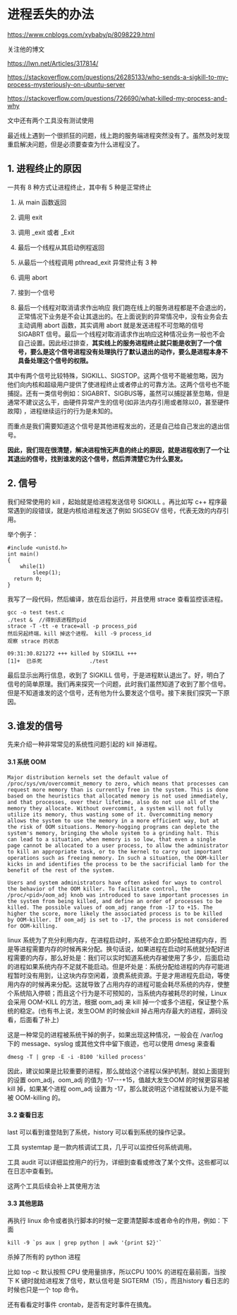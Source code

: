 # 进程丢失的办法

https://www.cnblogs.com/xybaby/p/8098229.html

关注他的博文

https://lwn.net/Articles/317814/

https://stackoverflow.com/questions/26285133/who-sends-a-sigkill-to-my-process-mysteriously-on-ubuntu-server

https://stackoverflow.com/questions/726690/what-killed-my-process-and-why

文中还有两个工具没有测试使用

最近线上遇到一个很抓狂的问题，线上跑的服务端进程突然没有了。虽然及时发现重启解决问题，但是必须要查查为什么进程没了。

## 1. 进程终止的原因

一共有 8 种方式让进程终止，其中有 5 种是正常终止

1. 从 main 函数返回
2. 调用 exit
3. 调用 _exit 或者 _Exit
4. 最后一个线程从其启动例程返回
5. 从最后一个线程调用 pthread_exit
异常终止有 3 种

1. 调用 abort
2. 接到一个信号
3. 最后一个线程对取消请求作出响应
我们跑在线上的服务进程都是不会退出的，正常情况下业务是不会让其退出的。在上面说到的异常情况中，没有业务会去主动调用 abort 函数，其实调用 abort 就是发送进程不可忽略的信号 SIGABRT 信号。最后一个线程对取消请求作出响应这种情况业务一般也不会自己设置。因此经过排查，**其实线上的服务进程终止就只能是收到了一个信号，要么是这个信号进程没有处理执行了默认退出的动作，要么是进程本身不具备处理这个信号的权限。**

其中有两个信号比较特殊，SIGKILL、SIGSTOP。这两个信号不能被忽略，因为他们向内核和超级用户提供了使进程终止或者停止的可靠方法。这两个信号也不能捕捉。还有一类信号例如：SIGABRT、SIGBUS等，虽然可以捕捉甚至忽略，但是通常不建议这么干，由硬件异常产生的信号(如非法内存引用或者除以0，甚至硬件故障) ，进程继续运行的行为是未知的。

而重点是我们需要知道这个信号是其他进程发出的，还是自己给自己发出的退出信号。

**因此，我们现在很清楚，解决进程悄无声息的终止的原因，就是进程收到了一个让其退出的信号，找到谁发的这个信号，然后弄清楚它为什么要发。**

## 2. 信号

我们经常使用的 kill ，起始就是给进程发送信号 SIGKILL 。再比如写 c++ 程序最常遇到的段错误，就是内核给进程发送了例如 SIGSEGV 信号，代表无效的内存引用。

举个例子：

```
#include <unistd.h>
int main()
{
	while(1)
		sleep(1);
  return 0;
}
```

我写了一段代码，然后编译，放在后台运行，并且使用 strace 查看监控该进程。

```
gcc -o test test.c
./test &  //得到该进程的pid
strace -T -tt -e trace=all -p process_pid
然后另起终端，kill 掉这个进程。 kill -9 process_id
观察 strace 的状态
```

```
09:31:30.821272 +++ killed by SIGKILL +++
[1]+  已杀死               ./test
```

最后显示出两行信息，收到了 SIGKILL 信号，于是进程默认退出了。好，明白了信号的简单原理。我们再来探究一个问题，此时我们虽然知道了收到了那个信号。但是不知道谁发的这个信号，还有他为什么要发这个信号。接下来我们探究一下原因。

## 3.谁发的信号

先来介绍一种非常常见的系统性问题引起的 kill 掉进程。

#### 3.1 系统 OOM

```
Major distribution kernels set the default value of /proc/sys/vm/overcommit_memory to zero, which means that processes can request more memory than is currently free in the system. This is done based on the heuristics that allocated memory is not used immediately, and that processes, over their lifetime, also do not use all of the memory they allocate. Without overcommit, a system will not fully utilize its memory, thus wasting some of it. Overcommiting memory allows the system to use the memory in a more efficient way, but at the risk of OOM situations. Memory-hogging programs can deplete the system's memory, bringing the whole system to a grinding halt. This can lead to a situation, when memory is so low, that even a single page cannot be allocated to a user process, to allow the administrator to kill an appropriate task, or to the kernel to carry out important operations such as freeing memory. In such a situation, the OOM-killer kicks in and identifies the process to be the sacrificial lamb for the benefit of the rest of the system.

Users and system administrators have often asked for ways to control the behavior of the OOM killer. To facilitate control, the /proc/<pid>/oom_adj knob was introduced to save important processes in the system from being killed, and define an order of processes to be killed. The possible values of oom_adj range from -17 to +15. The higher the score, more likely the associated process is to be killed by OOM-killer. If oom_adj is set to -17, the process is not considered for OOM-killing.
```

linux 系统为了充分利用内存，在进程启动时，系统不会立即分配给进程内存，而是等进程需要内存的时候再来分配。换句话说，如果进程在启动时系统就分配好进程需要的内存，那么好处是：我们可以实时知道系统内存被使用了多少，后面启动的进程如果系统内存不足就不能启动。但是坏处是：系统分配给进程的内存可能进程暂时没有用到，让这块内存空闲着，浪费系统资源。于是才用进程先启动，等使用内存的时候再来分配。这就导致了占用内存的进程可能会耗尽系统的内存，使整个系统陷入停顿；而且这个行为是不可预知的，当系统内存被耗尽的时候，Linux 会采用 OOM-KILL 的方法，根据 oom_adj 来 kill 掉一个或多个进程，保证整个系统的稳定。(也有书上说，发生OOM 的时候会kill 掉占用内存最大的进程，源码没看，后面看了补上)

这是一种常见的进程被系统干掉的例子，如果出现这种情况，一般会在 /var/log 下的 message、syslog 或其他文件中留下痕迹，也可以使用 dmesg 来查看

```
dmesg -T | grep -E -i -B100 'killed process'
```

因此，建议如果是比较重要的进程，那么就给这个进程以保护机制，就如上面提到的设置 oom_adj，oom_adj 的值为 -17---+15，值越大发生OOM 的时候更容易被 kill 掉，如果某个进程 oom_adj 设置为 -17，那么就说明这个进程就被认为是不能被 OOM-killing 的。

#### 3.2 查看日志

last 可以看到谁登陆到了系统，history 可以看到系统的操作记录。

工具 systemtap 是一款内核调试工具，几乎可以监控任何系统调用。

工具 audit 可以详细监控用户的行为，详细到查看或修改了某个文件。这些都可以在日志中查看到。

这两个工具后续会补上其使用方法

#### 3.3 其他思路

再执行 linux 命令或者执行脚本的时候一定要清楚脚本或者命令的作用，例如：下面

```
kill -9 `ps aux | grep python | awk '{print $2}'`
```

杀掉了所有的 python 进程

比如 top -c 默认按照 CPU 使用量排序，所以CPU 100% 的进程在最前面，当按下 K 键时就给进程发了信号，默认信号是 SIGTERM（15），而且history 看日志的时候也只是一个 top 命令。

还有看看定时事件 crontab，是否有定时事件在搞鬼。

